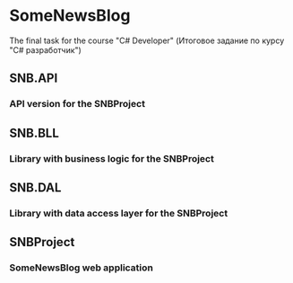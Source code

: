 # SomeNewsBlog
The final task for the course "C# Developer" (Итоговое задание по курсу "C# разработчик")

## SNB.API
### API version for the SNBProject 

## SNB.BLL
### Library with business logic for the SNBProject

## SNB.DAL
### Library with data access layer for the SNBProject

## SNBProject
### SomeNewsBlog web application
